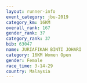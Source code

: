 ```yaml
---
layout: runner-info 
event_category: jbu-2019 
category_km: 16KM  
overall_rank: 167
gender_rank: 37
category_rank: 37
bib: 63047
name: JURIAFIKAH BINTI JOHARI
category: 16KM Women Open
gender: Female
race_time: 3-14-29
country: Malaysia
---
```

